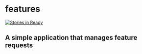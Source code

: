 # features

[![Stories in Ready](https://badge.waffle.io/ExternalReality/features.png?label=ready&title=Ready)](http://waffle.io/ExternalReality/features)

## A simple application that manages feature requests
